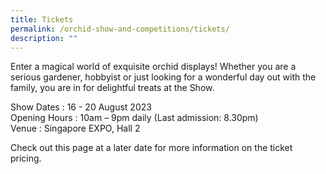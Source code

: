 ```yaml
---
title: Tickets
permalink: /orchid-show-and-competitions/tickets/
description: ""
---
```

Enter a magical world of exquisite orchid displays!  Whether you are a serious gardener, hobbyist or just looking for a wonderful day out with the family, you are in for delightful treats at the Show.  

Show Dates	  : 16 - 20 August 2023 <br>
Opening Hours : 10am – 9pm daily (Last admission: 8.30pm) <br>
Venue		 : Singapore EXPO, Hall 2

Check out this page at a later date for more information on the ticket pricing.